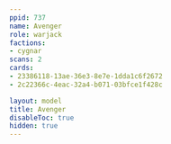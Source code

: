 ```yaml
---
ppid: 737
name: Avenger
role: warjack
factions:
- cygnar
scans: 2
cards:
- 23386118-13ae-36e3-8e7e-1dda1c6f2672
- 2c22366c-4eac-32a4-b071-03bfce1f428c

layout: model
title: Avenger
disableToc: true
hidden: true
---
```

